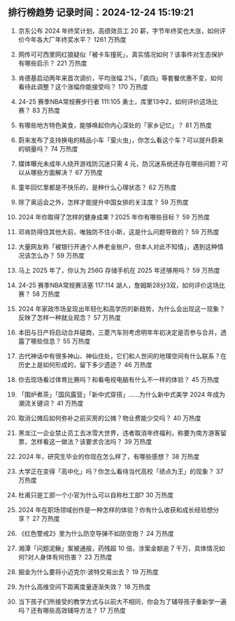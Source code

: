 
## 排行榜趋势 记录时间：2024-12-24 15:19:21
  
  1. 京东公布 2024 年终奖计划，高绩效员工 20 薪，字节年终奖也大涨，如何评价今年各大厂年终奖水平？ 1261 万热度
    
  2. 网传可可西里网红狼疑似「被卡车撞死」，真实情况如何？该事件对生态保护有哪些启示？ 221 万热度
    
  3. 肯德基启动两年来首次调价，平均涨幅 2%，「疯四」等套餐优惠不变，如何看待此调整？这个涨幅你能接受吗？ 170 万热度
    
  4. 24-25 赛季NBA常规赛步行者 111:105 勇士，库里13中2，如何评价这场比赛？ 83 万热度
    
  5. 有哪些地方特色美食，能够唤起你内心深处的「家乡记忆」？ 81 万热度
    
  6. 蔚来发布了支持换电的精品小车「萤火虫」，你怎么看这个车？可以提升蔚来的销量吗？ 74 万热度
    
  7. 媒体曝光未成年人绕开游戏防沉迷只需 4 元，防沉迷系统还存在哪些问题？可以从哪些方面解决？ 67 万热度
    
  8. 童年回忆里都是不快乐的，是种什么心理状态？ 62 万热度
    
  9. 除了奥运会之外，怎样才能提升中国女排的关注度？ 59 万热度
    
  10. 2024 年你取得了怎样的健身成果？2025 年你有哪些目标？ 59 万热度
    
  11. 邓肯防得住其他大前，唯独防不住小斯，这是什么问题导致的？ 59 万热度
    
  12. 大量网友称「被银行开通个人养老金账户，但本人对此不知情」，遇到这种情况该怎么办？ 59 万热度
    
  13. 马上 2025 年了，你认为 256G 存储手机在 2025 年还够用吗？ 59 万热度
    
  14. 24-25 赛季NBA常规赛活塞 117:114 湖人，詹姆斯28分3双，如何评价这场比赛？ 58 万热度
    
  15. 2024 年家政市场呈现出年轻化和高学历的新趋势，为什么会出现这一现象？反映了怎样一种就业观念？ 57 万热度
    
  16. 本田与日产将启动合并磋商，三菱汽车则考虑明年年初决定是否参与合并，透露了哪些信息？ 55 万热度
    
  17. 古代神话中有很多神山、神仙住处，它们和人世间的地理空间有什么联系？在历史上是如何形成的，留下多少遗迹？ 46 万热度
    
  18. 你去现场看过体育比赛吗？和看电视电脑有什么不一样的体验？ 45 万热度
    
  19. 「围炉煮茶」「国风露营」「新中式穿搭」……为什么新中式美学 2024 年成为潮流关键词？ 41 万热度
    
  20. 取消公摊后如何弥补之前买房的公摊？物业费能少交吗？ 40 万热度
    
  21. 黑龙江一企业禁止员工去冰雪大世界，违者取消年终福利，称要为南方游客留票，怎样看这一做法？该要求合法吗？ 39 万热度
    
  22. 2024 年，研究生毕业的你现在怎么样了，有哪些感想？ 38 万热度
    
  23. 大学正在变得「高中化」吗？你怎么看待当代高校「绩点为王」的现象？ 37 万热度
    
  24. 杜甫只是工部一个小官为什么可以自称杜工部? 30 万热度
    
  25. 2024 年在职场领域创作是一种怎样的体验？你有什么收获和成长经验想分享？ 27 万热度
    
  26. 《红色警戒2》里为什么防空导弹不如防空炮？ 24 万热度
    
  27. 湘潭「问题泥鳅」案被通报，药残超 10 倍，涉案金额逾 7 千万，具体情况如何?对人身体有何伤害？ 23 万热度
    
  28. 掘金为什么要将小迈克尔·波特交易出去？ 19 万热度
    
  29. 为什么高维空间下距离度量逐渐失效？ 18 万热度
    
  30. 当下孩子们所接受的教学方式与以前大不相同，你会为了辅导孩子重新学一遍吗？还有哪些高效辅导方法？ 17 万热度
    